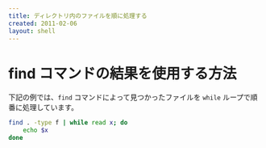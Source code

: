 ```yaml
---
title: ディレクトリ内のファイルを順に処理する
created: 2011-02-06
layout: shell
---
```


find コマンドの結果を使用する方法
====

下記の例では、`find` コマンドによって見つかったファイルを `while` ループで順番に処理しています。

```bash
find . -type f | while read x; do
    echo $x
done
```

